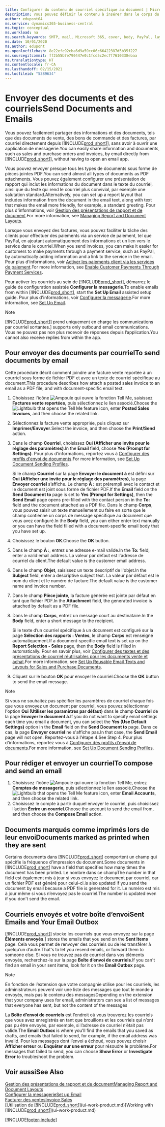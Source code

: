 ```yaml
---
title: Configurer du contenu de courriel spécifique au document | Microsoft Docs
description: Vous pouvez définir le contenu à insérer dans le corps du courriel, par exemple, un lien Paypal. Vous pouvez également joindre des documents aux courriels.
author: edupont04
ms.service: dynamics365-business-central
ms.topic: conceptual
ms.workload: na
ms.search.keywords: SMTP, mail, Microsoft 365, cover, body, PayPal, layout
ms.date: 10/01/2020
ms.author: edupont
ms.openlocfilehash: 8e22efc92cba6d9a59cc06c66422387d5b35f227
ms.sourcegitcommit: ff2b55b7e790447e0c1fcd5c2ec7f7610338ebaa
ms.translationtype: HT
ms.contentlocale: fr-CA
ms.lasthandoff: 02/15/2021
ms.locfileid: "5389634"
---
```

# <a name="send-documents-and-emails"></a><span data-ttu-id="59c41-104">Envoyer des documents et des courriels</span><span class="sxs-lookup"><span data-stu-id="59c41-104">Send Documents and Emails</span></span>
<span data-ttu-id="59c41-105">Vous pouvez facilement partager des informations et des documents, tels que des documents de vente, des bons de commande et des factures, par courriel directement depuis [!INCLUDE[prod_short](includes/prod_short.md)]], sans avoir à ouvrir une application de messagerie.</span><span class="sxs-lookup"><span data-stu-id="59c41-105">You can easily share information and documents, such as sales and purchase orders and invoices, by email directly from [!INCLUDE[prod_short](includes/prod_short.md)]], without having to open an email app.</span></span> 

<span data-ttu-id="59c41-106">Vous pouvez envoyer presque tous les types de documents sous forme de pièces jointes PDF.</span><span class="sxs-lookup"><span data-stu-id="59c41-106">You can send almost all types of documents as PDF attachments.</span></span> <span data-ttu-id="59c41-107">Vous pouvez également configurer une présentation de rapport qui inclut les informations du document dans le texte du courriel, ainsi que du texte qui rend le courriel plus convivial, par exemple une salutation standard.</span><span class="sxs-lookup"><span data-stu-id="59c41-107">Alternatively, you can set up a report layout that includes information from the document in the email text, along with text that makes the email more friendly, for example, a standard greeting.</span></span> <span data-ttu-id="59c41-108">Pour plus d'informations, voir [Gestion des présentations de rapport et de document](ui-manage-report-layouts.md).</span><span class="sxs-lookup"><span data-stu-id="59c41-108">For more information, see [Managing Report and Document Layouts](ui-manage-report-layouts.md).</span></span> <!--this topic does not mention how to set up a layout for email. Need to investigate.-->

<span data-ttu-id="59c41-109">Lorsque vous envoyez des factures, vous pouvez faciliter la tâche des clients pour effectuer des paiements via un service de paiement, tel que PayPal, en ajoutant automatiquement des informations et un lien vers le service dans le courriel.</span><span class="sxs-lookup"><span data-stu-id="59c41-109">When you send invoices, you can make it easier for customers to make payments through a payment service, such as PayPal, by automatically adding information and a link to the service in the email.</span></span> <span data-ttu-id="59c41-110">Pour plus d'informations, voir [Activer les paiements client via les services de paiement](sales-how-enable-payment-service-extensions.md).</span><span class="sxs-lookup"><span data-stu-id="59c41-110">For more information, see [Enable Customer Payments Through Payment Services](sales-how-enable-payment-service-extensions.md).</span></span>

<span data-ttu-id="59c41-111">Pour activer les courriels au sein de [!INCLUDE[prod_short](includes/prod_short.md)], démarrez le guide de configuration assistée **Configurer la messagerie**.</span><span class="sxs-lookup"><span data-stu-id="59c41-111">To enable emails from within [!INCLUDE[prod_short](includes/prod_short.md)], start the **Set Up Email** assisted setup guide.</span></span> <span data-ttu-id="59c41-112">Pour plus d'informations, voir [Configurer la messagerie](admin-how-setup-email.md).</span><span class="sxs-lookup"><span data-stu-id="59c41-112">For more information, see [Set Up Email](admin-how-setup-email.md).</span></span>

> [!NOTE]
> [!INCLUDE[prod_short](includes/prod_short.md)]<span data-ttu-id="59c41-113">] prend uniquement en charge les communications par courriel sortantes.</span><span class="sxs-lookup"><span data-stu-id="59c41-113">] supports only outbound email communications.</span></span> <span data-ttu-id="59c41-114">Vous ne pouvez pas non plus recevoir de réponses depuis l’application.</span><span class="sxs-lookup"><span data-stu-id="59c41-114">You cannot also receive replies from within the app.</span></span>

## <a name="to-send-documents-by-email"></a><span data-ttu-id="59c41-115">Pour envoyer des documents par courriel</span><span class="sxs-lookup"><span data-stu-id="59c41-115">To send documents by email</span></span>
<span data-ttu-id="59c41-116">Cette procédure décrit comment joindre une facture vente reportée à un courriel sous forme de fichier PDF et avec un texte de courriel spécifique au document.</span><span class="sxs-lookup"><span data-stu-id="59c41-116">This procedure describes how attach a posted sales invoice to an email as a PDF file, and with document-specific email text.</span></span> <!--update this-->

1. <span data-ttu-id="59c41-117">Choisissez l'icône ![Ampoule qui ouvre la fonction Tell Me](media/ui-search/search_small.png "Dites-moi ce que vous voulez faire"), saisissez **Factures vente reportées**, puis sélectionnez le lien associé.</span><span class="sxs-lookup"><span data-stu-id="59c41-117">Choose the ![Lightbulb that opens the Tell Me feature](media/ui-search/search_small.png "Tell me what you want to do") icon, enter **Posted Sales Invoices**, and then choose the related link.</span></span>
2. <span data-ttu-id="59c41-118">Sélectionnez la facture vente appropriée, puis cliquez sur **Imprimer/Envoyer**.</span><span class="sxs-lookup"><span data-stu-id="59c41-118">Select the invoice, and then choose the **Print/Send** action.</span></span>
3. <span data-ttu-id="59c41-119">Dans le champ **Courriel**, choisissez **Oui (Afficher une invite pour le réglage des paramètres)**.</span><span class="sxs-lookup"><span data-stu-id="59c41-119">In the **Email** field, choose **Yes (Prompt for Settings)**.</span></span> <span data-ttu-id="59c41-120">Pour plus d'informations, reportez vous à [Configurer des profils d'envoi de documents](sales-how-setup-document-send-profiles.md).</span><span class="sxs-lookup"><span data-stu-id="59c41-120">For more information, see [Set Up Document Sending Profiles](sales-how-setup-document-send-profiles.md).</span></span>
    
    <span data-ttu-id="59c41-121">Si le champ **Courriel** sur la page **Envoyer le document à** est défini sur **Oui (Afficher une invite pour le réglage des paramètres)**, la page **Envoyer courriel** s’affiche. Le champ **À :** est prérempli avec le contact et le document est joint sous forme de fichier PDF.</span><span class="sxs-lookup"><span data-stu-id="59c41-121">If the **Email** field on the **Send Document to** page is set to **Yes (Prompt for Settings)**, then the **Send Email** page opens pre-filled with the contact person in the **To:** field and the document attached as a PDF file.</span></span> <span data-ttu-id="59c41-122">Dans le champ **Corps**, vous pouvez saisir un texte manuellement ou faire en sorte que le champ contienne un corps de message spécifique au document que vous avez configuré.</span><span class="sxs-lookup"><span data-stu-id="59c41-122">In the **Body** field, you can either enter text manually or you can have the field filled with a document-specific email body that you have set up.</span></span>

4. <span data-ttu-id="59c41-123">Choisissez le bouton **OK**.</span><span class="sxs-lookup"><span data-stu-id="59c41-123">Choose the **OK** button.</span></span>
5. <span data-ttu-id="59c41-124">Dans le champ **À :**, entrez une adresse e-mail valide.</span><span class="sxs-lookup"><span data-stu-id="59c41-124">In the **To:** field, enter a valid email address.</span></span> <span data-ttu-id="59c41-125">La valeur par défaut est l'adresse de courriel du client.</span><span class="sxs-lookup"><span data-stu-id="59c41-125">The default value is the customer email address.</span></span>
6. <span data-ttu-id="59c41-126">Dans le champ **Objet**, saisissez un texte descriptif de l'objet.</span><span class="sxs-lookup"><span data-stu-id="59c41-126">In the **Subject** field, enter a descriptive subject text.</span></span> <span data-ttu-id="59c41-127">La valeur par défaut est le nom du client et le numéro de facture.</span><span class="sxs-lookup"><span data-stu-id="59c41-127">The default value is the customer name and invoice number.</span></span>
7. <span data-ttu-id="59c41-128">Dans le champ **Pièce jointe**, la facture générée est jointe par défaut en tant que fichier PDF.</span><span class="sxs-lookup"><span data-stu-id="59c41-128">In the **Attachment** field, the generated invoice is attached by default as a PDF file.</span></span>
8. <span data-ttu-id="59c41-129">Dans le champ **Corps**, entrez un message court au destinataire.</span><span class="sxs-lookup"><span data-stu-id="59c41-129">In the **Body** field, enter a short message to the recipient.</span></span>

    <span data-ttu-id="59c41-130">Si le texte d’un courriel spécifique à un document est configuré sur la page **Sélection des rapports : Ventes**, le champ **Corps** est renseigné automatiquement.</span><span class="sxs-lookup"><span data-stu-id="59c41-130">If a document-specific email text is set up on the **Report Selection - Sales** page, then the **Body** field is filled in automatically.</span></span> <span data-ttu-id="59c41-131">Pour en savoir plus, voir [Configurer des textes et des présentations de courriel réutilisables pour les documents vente et achat](admin-how-setup-email.md#set-up-reusable-email-texts-and-layouts-for-sales-and-purchase-documents).</span><span class="sxs-lookup"><span data-stu-id="59c41-131">For more information, see [Set Up Reusable Email Texts and Layouts for Sales and Purchase Documents](admin-how-setup-email.md#set-up-reusable-email-texts-and-layouts-for-sales-and-purchase-documents).</span></span>
9. <span data-ttu-id="59c41-132">Cliquez sur le bouton **OK** pour envoyer le courriel.</span><span class="sxs-lookup"><span data-stu-id="59c41-132">Choose the **OK** button to send the email message.</span></span>

> [!NOTE]  
> <span data-ttu-id="59c41-133">Si vous ne souhaitez pas spécifier les paramètres de courriel chaque fois que vous envoyez un document par courriel, vous pouvez sélectionner l'option **Oui (Utiliser les paramètres par défaut)** dans le champ **Courriel** de la page **Envoyer le document à**.</span><span class="sxs-lookup"><span data-stu-id="59c41-133">If you do not want to specify email settings each time you email a document, you can select the **Yes (Use Default Settings)** option in the **Email** field on the **Send Document to** page.</span></span> <span data-ttu-id="59c41-134">Dans ce cas, la page **Envoyer courriel** ne s'affiche pas.</span><span class="sxs-lookup"><span data-stu-id="59c41-134">In that case, the **Send Email** page will not open.</span></span> <span data-ttu-id="59c41-135">Reportez-vous à l'étape 4.</span><span class="sxs-lookup"><span data-stu-id="59c41-135">See Step 4.</span></span> <span data-ttu-id="59c41-136">Pour plus d'informations, reportez vous à [Configurer des profils d'envoi de documents](sales-how-setup-document-send-profiles.md).</span><span class="sxs-lookup"><span data-stu-id="59c41-136">For more information, see [Set Up Document Sending Profiles](sales-how-setup-document-send-profiles.md).</span></span>  

## <a name="to-compose-and-send-an-email"></a><span data-ttu-id="59c41-137">Pour rédiger et envoyer un courriel</span><span class="sxs-lookup"><span data-stu-id="59c41-137">To compose and send an email</span></span>
1. <span data-ttu-id="59c41-138">Choisissez l’icône ![Ampoule qui ouvre la fonction Tell Me](media/ui-search/search_small.png "Dites-moi ce que vous voulez faire"), entrez **Comptes de messagerie**, puis sélectionnez le lien associé.</span><span class="sxs-lookup"><span data-stu-id="59c41-138">Choose the ![Lightbulb that opens the Tell Me feature](media/ui-search/search_small.png "Tell me what you want to do") icon, enter **Email Accounts**, and then choose the related link.</span></span>
2. <span data-ttu-id="59c41-139">Choisissez le compte à partir duquel envoyer le courriel, puis choisissez l’action **Écrire un courriel**.</span><span class="sxs-lookup"><span data-stu-id="59c41-139">Choose the account to send the email from, and then choose the **Compose Email** action.</span></span>

## <a name="documents-marked-as-printed-when-they-are-sent"></a><span data-ttu-id="59c41-140">Documents marqués comme imprimés lors de leur envoi</span><span class="sxs-lookup"><span data-stu-id="59c41-140">Documents marked as printed when they are sent</span></span>
<span data-ttu-id="59c41-141">Certains documents dans [!INCLUDE[prod_short](includes/prod_short.md)] comportent un champ qui spécifie la fréquence d’impression du document.</span><span class="sxs-lookup"><span data-stu-id="59c41-141">Some documents in [!INCLUDE[prod_short](includes/prod_short.md)] have a field that specifies how many times the document has been printed.</span></span> <span data-ttu-id="59c41-142">Le nombre dans ce champ</span><span class="sxs-lookup"><span data-stu-id="59c41-142">The number in that field</span></span> <!--"that field?" need a name...--> <span data-ttu-id="59c41-143">est également mis à jour si vous envoyez le document par courriel, car un fichier PDF est généré pour celui-ci.</span><span class="sxs-lookup"><span data-stu-id="59c41-143">is also updated if you send the document by email because a PDF file is generated for it.</span></span> <span data-ttu-id="59c41-144">Le numéro est mis à jour même si vous n’envoyez pas le courriel.</span><span class="sxs-lookup"><span data-stu-id="59c41-144">The number is updated even if you don't send the email.</span></span> <!--guessing this is because emails are technically reports, so the counter bumps up whenever someone creates an email. Need to verify.-->

## <a name="sent-emails-and-your-email-outbox"></a><span data-ttu-id="59c41-145">Courriels envoyés et votre boîte d’envoi</span><span class="sxs-lookup"><span data-stu-id="59c41-145">Sent Emails and Your Email Outbox</span></span>
[!INCLUDE[prod_short](includes/prod_short.md)]<span data-ttu-id="59c41-146">] stocke les courriels que vous envoyez sur la page **Éléments envoyés**.</span><span class="sxs-lookup"><span data-stu-id="59c41-146">] stores the emails that you send on the **Sent Items** page.</span></span> <span data-ttu-id="59c41-147">Cela vous permet de renvoyer des courriels ou de les transférer à quelqu’un d’autre.</span><span class="sxs-lookup"><span data-stu-id="59c41-147">That's to let you resend emails, or forward them to someone else.</span></span> <span data-ttu-id="59c41-148">Si vous ne trouvez pas de courriel dans vos éléments envoyés, recherchez-le sur la page **Boîte d’envoi de courriels**.</span><span class="sxs-lookup"><span data-stu-id="59c41-148">If you can't find an email in your sent items, look for it on the **Email Outbox** page.</span></span> 

> [!NOTE]
> <span data-ttu-id="59c41-149">En fonction de l’extension que votre compagnie utilise pour les courriels, les administrateurs peuvent voir une liste des messages que tout le monde a envoyés, mais pas le contenu des messages</span><span class="sxs-lookup"><span data-stu-id="59c41-149">Depending on the extension that your company uses for email, administrators can see a list of messages that everyone has sent, but not the content of the messages</span></span>

<span data-ttu-id="59c41-150">La **Boîte d’envoi de courriels** est l’endroit où vous trouverez les courriels que vous avez enregistrés en tant que brouillons et les courriels qui n’ont pas pu être envoyés, par exemple, si l’adresse de courriel n’était pas valide.</span><span class="sxs-lookup"><span data-stu-id="59c41-150">The **Email Outbox** is where you'll find the emails that you saved as drafts, and emails that failed to send, for example, if the email address was invalid.</span></span> <span data-ttu-id="59c41-151">Pour les messages dont l’envoi a échoué, vous pouvez choisir **Afficher erreur** ou **Enquêter sur une erreur** pour résoudre le problème.</span><span class="sxs-lookup"><span data-stu-id="59c41-151">For messages that failed to send, you can choose **Show Error** or **Investigate Error** to troubleshoot the problem.</span></span>

## <a name="see-also"></a><span data-ttu-id="59c41-152">Voir aussi</span><span class="sxs-lookup"><span data-stu-id="59c41-152">See Also</span></span>
[<span data-ttu-id="59c41-153">Gestion des présentations de rapport et de document</span><span class="sxs-lookup"><span data-stu-id="59c41-153">Managing Report and Document Layouts</span></span>](ui-manage-report-layouts.md)  
[<span data-ttu-id="59c41-154">Configurer la messagerie</span><span class="sxs-lookup"><span data-stu-id="59c41-154">Set up Email</span></span>](admin-how-setup-email.md)  
[<span data-ttu-id="59c41-155">Facturer des ventes</span><span class="sxs-lookup"><span data-stu-id="59c41-155">Invoice Sales</span></span>](sales-how-invoice-sales.md)  
<span data-ttu-id="59c41-156">[Utilisation de [!INCLUDE[prod_short](includes/prod_short.md)]](ui-work-product.md)</span><span class="sxs-lookup"><span data-stu-id="59c41-156">[Working with [!INCLUDE[prod_short](includes/prod_short.md)]](ui-work-product.md)</span></span>


[!INCLUDE[footer-include](includes/footer-banner.md)]